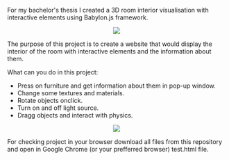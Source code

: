 For my bachelor's thesis I created a 3D room interior visualisation with interactive elements using Babylon.js framework.


<p align="center">
  <img src="https://user-images.githubusercontent.com/103639007/185749711-cd665397-3051-46fc-9941-48aa28344e30.png">
</p>

The purpose of this project is to create a website that would display the interior of the room with interactive elements and the information about them.

What can you do in this project:
  - Press on furniture and get information about them in pop-up window.
  - Change some textures and materials.
  - Rotate objects onclick.
  - Turn on and off light source.
  - Dragg objects and interact with physics.

<p align="center">
  <img src="https://user-images.githubusercontent.com/103639007/185748846-631033df-1b51-4b5f-8478-1a9f314d6d25.gif">
</p>



For checking project in your browser download all files from this repository and open in Google Chrome (or your prefferred browser) test.html file.
